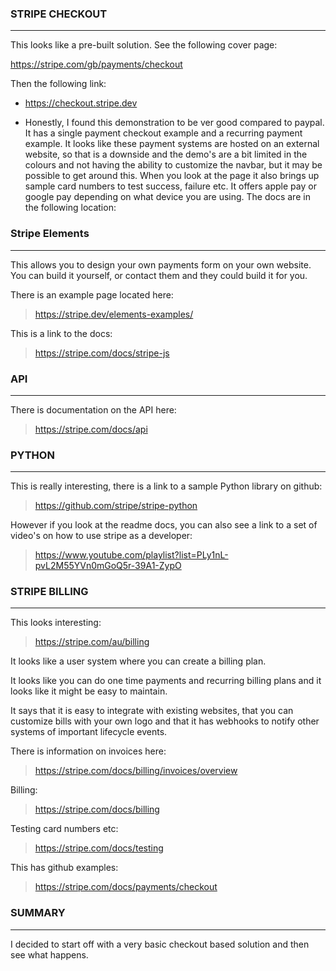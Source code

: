 ### STRIPE CHECKOUT

---

This looks like a pre-built solution.   See the following cover page:

https://stripe.com/gb/payments/checkout

Then the following link:

- https://checkout.stripe.dev

- Honestly, I found this demonstration to be ver good compared to paypal.   It has a single payment checkout example and a recurring payment example.   It looks like these payment systems are hosted on an external website, so that is a downside and the demo's are a bit limited in the colours and not having the ability to customize the navbar, but it may be possible to get around this.   When you look at the page it also brings up sample card numbers to test success, failure etc.   It offers apple pay or google pay depending on what device you are using.   The docs are in the following location:


### Stripe Elements

---

This allows you to design your own payments form on your own website.   You can build it yourself, or contact them and they could build it for you.

There is an example page located here:

> https://stripe.dev/elements-examples/

This is a link to the docs:

> https://stripe.com/docs/stripe-js

### API

---

There is documentation on the API here:

> https://stripe.com/docs/api

### PYTHON

---

This is really interesting, there is a link to a sample Python library on github:

> https://github.com/stripe/stripe-python

However if you look at the readme docs, you can also see a link to a set of video's on how to use stripe as a developer:

> https://www.youtube.com/playlist?list=PLy1nL-pvL2M55YVn0mGoQ5r-39A1-ZypO

### STRIPE BILLING

---

This looks interesting:

> https://stripe.com/au/billing

It looks like a user system where you can create a billing plan.

It looks like you can do one time payments and recurring billing plans and it looks like it might be easy to maintain.

It says that it is easy to integrate with existing websites, that you can customize bills with your own logo and that it has webhooks to notify other systems of important lifecycle events.

There is information on invoices here:

> https://stripe.com/docs/billing/invoices/overview

Billing:

> https://stripe.com/docs/billing

Testing card numbers etc:

> https://stripe.com/docs/testing

This has github examples:

> https://stripe.com/docs/payments/checkout


### SUMMARY

---

I decided to start off with a very basic checkout based solution and then see what happens.
